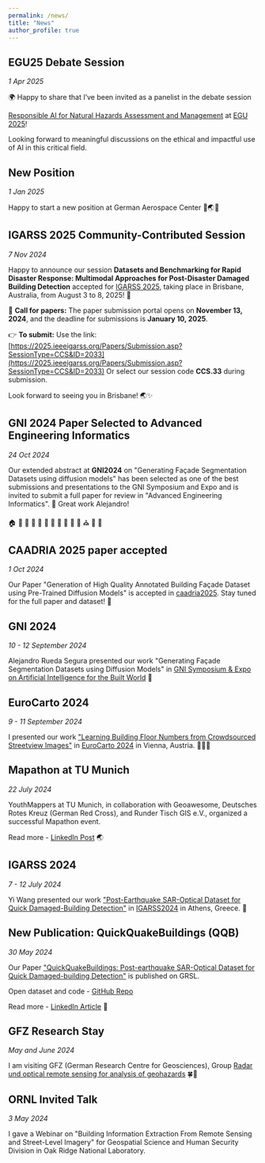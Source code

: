 ```yaml
---
permalink: /news/
title: "News"
author_profile: true
---
```


## EGU25 Debate Session 

*1 Apr 2025* 

🌍 Happy to share that I’ve been invited as a panelist in the debate session

[Responsible AI for Natural Hazards Assessment and Management](https://meetingorganizer.copernicus.org/EGU25/session/54684#Orals) at [EGU 2025](https://www.egu25.eu/)! 

Looking forward to meaningful discussions on the ethical and impactful use of AI in this critical field. 


## New Position 

*1 Jan 2025* 

Happy to start a new position at German Aerospace Center 🔭🌏🚀

## IGARSS 2025 Community-Contributed Session 

*7 Nov 2024* 

Happy to announce our session **Datasets and Benchmarking for Rapid Disaster Response: Multimodal Approaches for Post-Disaster Damaged Building Detection** accepted for [IGARSS 2025](https://2025.ieeeigarss.org/), taking place in Brisbane, Australia, from August 3 to 8, 2025! 🎉

📢 **Call for papers:**  The paper submission portal opens on **November 13, 2024**, and the deadline for submissions is **January 10, 2025**.

👉 **To submit:** Use the link: [https://2025.ieeeigarss.org/Papers/Submission.asp?SessionType=CCS&ID=2033](https://2025.ieeeigarss.org/Papers/Submission.asp?SessionType=CCS&ID=2033)  Or select our session code **CCS.33** during submission.  

Look forward to seeing you in Brisbane! 🌏✨

## GNI 2024 Paper Selected to Advanced Engineering Informatics 

*24 Oct 2024* 

Our extended abstract at **GNI2024** on "Generating Façade Segmentation Datasets using diffusion models" has been selected as one of the best submissions and presentations to the GNI Symposium and Expo and is invited to submit a full paper for review in "Advanced Engineering Informatics". 🎉 Great work Alejandro!

🏠 🏡 🏫 🏢 🏣 🏥 🏦 🏪 🏩 🏨 💒 ⛪ 🏬 🏤 

## CAADRIA 2025 paper accepted 

*1 Oct 2024*

Our Paper "Generation of High Quality Annotated Building Façade Dataset using Pre-Trained Diffusion Models" is accepted in [caadria2025](https://www.caadria2025.org/). Stay tuned for the full paper and dataset! 🎉

## GNI 2024

*10 - 12 September 2024*

Alejandro Rueda Segura presented our work "Generating Façade Segmentation Datasets using Diffusion Models" in [GNI Symposium & Expo on Artificial Intelligence for the Built World](https://events.gni.tum.de/ai-symposium-2024/) 👏


## EuroCarto 2024

*9 - 11 September 2024*

I presented our work ["Learning Building Floor Numbers from Crowdsourced Streetview Images"](https://ica-abs.copernicus.org/articles/7/171/2024/ica-abs-7-171-2024.pdf) in [EuroCarto 2024](https://eurocarto2024.org/) in Vienna, Austria. 🏡🏢🌇

## Mapathon at TU Munich

*22 July 2024* 

YouthMappers at TU Munich, in collaboration with Geoawesome, Deutsches Rotes Kreuz (German Red Cross), and Runder Tisch GIS e.V., organized a successful Mapathon event.

Read more - [LinkedIn Post](https://www.linkedin.com/posts/sun-yao_mapathon-rundertischgis-mapathon-activity-7221555238619475968-hOOr/) 🌏

## IGARSS 2024

*7 - 12 July 2024*

Yi Wang presented our work ["Post-Earthquake SAR-Optical Dataset for Quick Damaged-Building Detection"](https://ieeexplore.ieee.org/abstract/document/10641601) in [IGARSS2024](https://www.2024.ieeeigarss.org/) in Athens, Greece. 👏

## New Publication: QuickQuakeBuildings (QQB) 

*30 May 2024* 

Our Paper ["QuickQuakeBuildings: Post-earthquake SAR-Optical Dataset for Quick Damaged-building Detection"](https://ieeexplore.ieee.org/document/10542156) is published on GRSL. 

Open dataset and code - [GitHub Repo](https://github.com/ya0-sun/PostEQ-SARopt-BuildingDamage)

Read more - [LinkedIn Article](https://www.linkedin.com/pulse/introducing-quickquakebuildings-new-dataset-rapid-building-yao-sun-md0jf/?trackingId=MZvK1YHxnl4raeZQ8cuqGg%3D%3D) 🚀


## GFZ Research Stay

*May and June 2024* 

I am visiting GFZ (German Research Centre for Geosciences), Group [Radar und optical remote sensing for analysis of geohazards](https://www.gfz-potsdam.de/en/section/remote-sensing-and-geoinformatics/topics/radar-and-optical-remote-sensing-for-geohazards) 🍀🌟

## ORNL Invited Talk 

*3 May 2024*

I gave a Webinar on "Building Information Extraction From Remote Sensing and Street-Level Imagery" for Geospatial Science and Human Security Division in Oak Ridge National Laboratory. 
